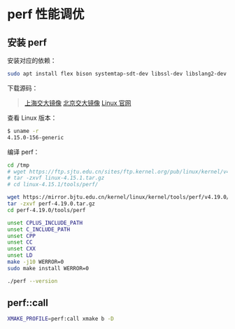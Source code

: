 # perf 性能调优

## 安装 perf

安装对应的依赖：

```bash
sudo apt install flex bison systemtap-sdt-dev libssl-dev libslang2-dev libperl-dev liblzma-dev libcap-dev libnuma-dev libbabeltrace-ctf-dev binutils libelf1 python3 libunwind8 zstd 
```

下载源码：

> [上海交大镜像](https://ftp.sjtu.edu.cn/sites/ftp.kernel.org/pub/linux/kernel/)
> [北京交大镜像](https://mirror.bjtu.edu.cn/kernel/linux/kernel/tools/perf/)
> [Linux 官网](https://git.kernel.org/pub/scm/linux/kernel/git/torvalds/linux.git/tree/tools/perf)

查看 Linux 版本：

```bash
$ uname -r
4.15.0-156-generic
```

编译 perf：

```bash
cd /tmp
# wget https://ftp.sjtu.edu.cn/sites/ftp.kernel.org/pub/linux/kernel/v4.x/linux-4.15.1.tar.gz
# tar -zxvf linux-4.15.1.tar.gz
# cd linux-4.15.1/tools/perf/

wget https://mirror.bjtu.edu.cn/kernel/linux/kernel/tools/perf/v4.19.0/perf-4.19.0.tar.gz
tar -zxvf perf-4.19.0.tar.gz
cd perf-4.19.0/tools/perf

unset CPLUS_INCLUDE_PATH
unset C_INCLUDE_PATH
unset CPP
unset CC
unset CXX
unset LD
make -j10 WERROR=0
sudo make install WERROR=0

./perf --version
```

## perf::call

```bash
XMAKE_PROFILE=perf:call xmake b -D
```
